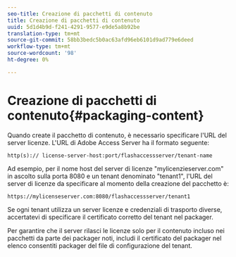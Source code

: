 ```yaml
---
seo-title: Creazione di pacchetti di contenuto
title: Creazione di pacchetti di contenuto
uuid: 5d1d4b9d-f241-4291-9577-e9de5a8b92be
translation-type: tm+mt
source-git-commit: 58bb3bedc5b0ac63afd96eb6101d9ad779e6deed
workflow-type: tm+mt
source-wordcount: '98'
ht-degree: 0%

---
```



# Creazione di pacchetti di contenuto{#packaging-content}

Quando create il pacchetto di contenuto, è necessario specificare l&#39;URL del server licenze. L&#39;URL di Adobe Access Server ha il formato seguente:

```
http(s):// license-server-host:port/flashaccessserver/tenant-name
```

Ad esempio, per il nome host del server di licenze &quot;mylicenzieserver.com&quot; in ascolto sulla porta 8080 e un tenant denominato &quot;tenant1&quot;, l&#39;URL del server di licenze da specificare al momento della creazione del pacchetto è:

```
https://mylicenseserver.com:8080/flashaccessserver/tenant1
```

Se ogni tenant utilizza un server licenze e credenziali di trasporto diverse, accertatevi di specificare il certificato corretto del tenant nel packager.

Per garantire che il server rilasci le licenze solo per il contenuto incluso nei pacchetti da parte dei packager noti, includi il certificato del packager nel elenco consentiti  packager del file di configurazione del tenant.
